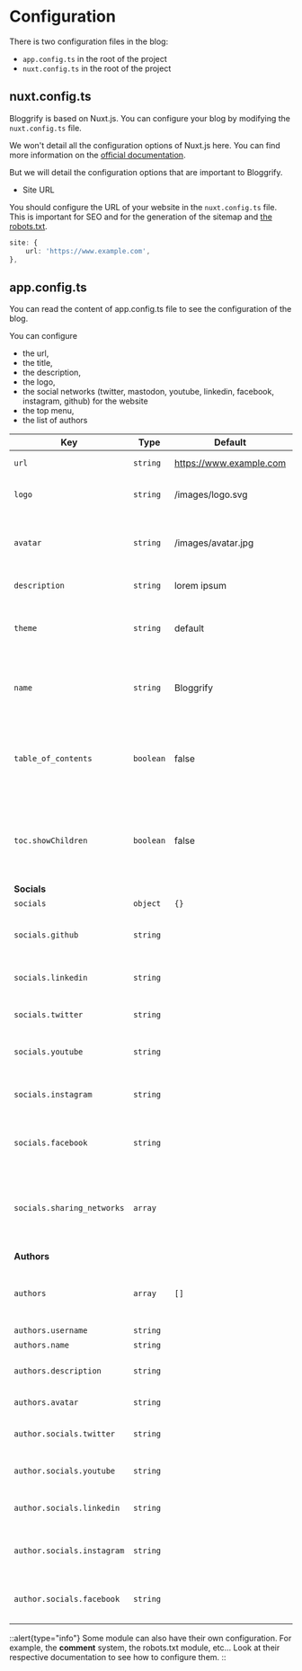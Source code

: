 # Configuration

There is two configuration files in the blog:
- `app.config.ts` in the root of the project
- `nuxt.config.ts` in the root of the project

## nuxt.config.ts

Bloggrify is based on Nuxt.js. You can configure your blog by modifying the `nuxt.config.ts` file.

We won't detail all the configuration options of Nuxt.js here. You can find more information on the [official documentation](https://nuxtjs.org/docs/2.x/configuration-glossary/configuration-extend).

But we will detail the configuration options that are important to Bloggrify.

* Site URL

You should configure the URL of your website in the `nuxt.config.ts` file. This is important for SEO and for the generation of the sitemap and [the robots.txt](/reference/robots).

```typescript
site: {
    url: 'https://www.example.com',
},
```


## app.config.ts

You can read the content of app.config.ts file to see the configuration of the blog.

You can configure
* the url,
* the title,
* the description,
* the logo,
* the social networks (twitter, mastodon, youtube, linkedin, facebook, instagram, github) for the website
* the top menu,
* the list of authors


| **Key**                    | **Type**  | **Default**             | **Description**                                                                   |
|----------------------------|-----------|-------------------------|-----------------------------------------------------------------------------------|
| `url`                      | `string`  | https://www.example.com | The url of the website                                                            |
| `logo`                     | `string`  | /images/logo.svg        | The logo to be used on the header                                                 |
| `avatar`                   | `string`  | /images/avatar.jpg      | The logo of the main author if there is only one author.                          |
| `description`              | `string`  | lorem ipsum             | Website description                                                               |
| `theme`                    | `string`  | default                 | The name of the theme to be used (experimental feature)                           |
| `name`                     | `string`  | Bloggrify               | Name of your website (used as a title on the index page)                          |
| `table_of_contents`        | `boolean` | false                   | wether you display the table of content on each blog post per default or not      |
| `toc.showChildren`         | `boolean` | false                   | wether you display the children of the table of content on each blog post or not |
| **Socials**                |           |                         |                                                                                   |
| `socials`                  | `object`  | `{}`                    | Social links                                                                      |
| `socials.github`           | `string`  |                         | The repository to use on GitHub links                                             |
| `socials.linkedin`         | `string`  |                         | The account to use on Linkedin links                                              |
| `socials.twitter`          | `string`  |                         | The account to use on Twitter links                                               |
| `socials.youtube`          | `string`  |                         | The channel to use on Youtube links                                               |
| `socials.instagram`        | `string`  |                         | The account to use on Instagram links                                             |
| `socials.facebook`         | `string`  |                         | The account to use on Facebook links                                              |
| `socials.sharing_networks` | `array`   |                         | The list of network to display in the "share" section (if supported by the theme) |
| **Authors**                |           |                         |                                                                                   |
| `authors`                  | `array`   | `[]`                    | if you have multiple authors, you can set them here                               |
| `authors.username`         | `string`  |                         | the username                                                                      |
| `authors.name`             | `string`  |                         | The full name                                                                     |
| `authors.description`      | `string`  |                         | A text describing this author                                                     |
| `authors.avatar`           | `string`  |                         | An avatar for this author                                                         |
| `author.socials.twitter`   | `string`  |                         | The account to use on Twitter links                                               |
| `author.socials.youtube`   | `string`  |                         | The channel to use on Youtube links                                               |
| `author.socials.linkedin`  | `string`  |                         | The channel to use on Linkedin links                                              |
| `author.socials.instagram` | `string`  |                         | The account to use on Instagram links                                             |
| `author.socials.facebook`  | `string`  |                         | The account to use on Facebook links                                              |

::alert{type="info"}
Some module can also have their own configuration. For example, the **comment** system, the robots.txt module, etc...
Look at their respective documentation to see how to configure them.
::



